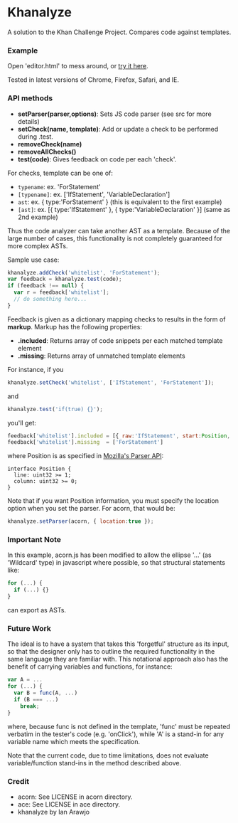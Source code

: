 # Khanalyze

A solution to the Khan Challenge Project. Compares code against templates.

### Example

Open 'editor.html' to mess around, or [try it here](http://therottingcartridge.com/test/khan/editor.html).

Tested in latest versions of Chrome, Firefox, Safari, and IE.

### API methods
- **setParser(parser,options)**: Sets JS code parser (see src for more details)
- **setCheck(name, template)**: Add or update a check to be performed during .test.
- **removeCheck(name)**
- **removeAllChecks()**
- **test(code)**: Gives feedback on code per each 'check'.

For checks, template can be one of:
- `typename`: ex. 'ForStatement'
- `[typename]`: ex. ['IfStatement', 'VariableDeclaration']
- `ast`: ex. { type:'ForStatement' } (this is equivalent to the first example)
- `[ast]`: ex. \[{ type:'IfStatement' }, { type:'VariableDeclaration' }\]  (same as 2nd example)

Thus the code analyzer can take another AST as a template. Because of the
large number of cases, this functionality is not completely guaranteed
for more complex ASTs.

Sample use case:

```javascript
khanalyze.addCheck('whitelist', 'ForStatement');
var feedback = khanalyze.test(code);
if (feedback !== null) {
  var r = feedback['whitelist'];
  // do something here...
}
  ```

Feedback is given as a dictionary mapping checks to results in the form of **markup**. 
Markup has the following properties:
- **.included**: Returns array of code snippets per each matched template element
- **.missing**: Returns array of unmatched template elements

For instance, if you
```javascript
khanalyze.setCheck('whitelist', ['IfStatement', 'ForStatement']);
``` 

and
```javascript
khanalyze.test('if(true) {}');
```

you'll get:
```javascript
feedback['whitelist'].included = [{ raw:'IfStatement', start:Position, end:Position }]
feedback['whitelist'].missing  = ['ForStatement']
```

where Position is as specified in [Mozilla's Parser API](https://developer.mozilla.org/en-US/docs/Mozilla/Projects/SpiderMonkey/Parser_API):
```
interface Position {
  line: uint32 >= 1;
  column: uint32 >= 0;
}
```

Note that if you want Position information, you must
specify the location option when you set the parser.
For acorn, that would be:
```javascript
khanalyze.setParser(acorn, { location:true });
  ```

### Important Note

In this example, acorn.js has been modified to allow the ellipse '...' (as 'Wildcard' type)
in javascript where possible, so that structural statements like:

```javascript
for (...) { 
  if (...) {}
}
```

can export as ASTs.

### Future Work

The ideal is to have a system that takes this 'forgetful'
structure as its input, so that the designer only has to
outline the required functionality in the same language they
are familiar with. This notational approach also has the benefit of 
carrying variables and functions, for instance:

```javascript
var A = ...
for (...) {
  var B = func(A, ...)
  if (B === ...)
    break;
}
```

where, because func is not defined in the template, 'func'
must be repeated verbatim in the tester's code (e.g. 'onClick'), while
'A' is a stand-in for any variable name which meets the specification.

Note that the current code, due to time limitations, does not evaluate
variable/function stand-ins in the method described above. 

### Credit
- acorn: See LICENSE in acorn directory.
- ace: See LICENSE in ace directory.
- khanalyze by Ian Arawjo

